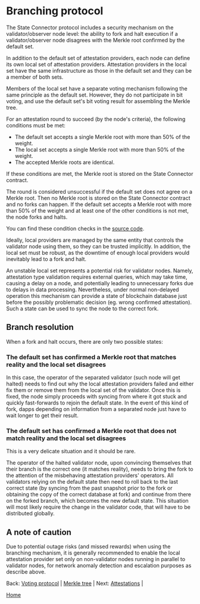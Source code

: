 # Branching protocol

The State Connector protocol includes a security mechanism on the validator/observer node level: the ability to fork and halt execution if a validator/observer node disagrees with the Merkle root confirmed by the default set.

In addition to the default set of attestation providers, each node can define its own local set of attestation providers.
Attestation providers in the local set have the same infrastructure as those in the default set and they can be a member of both sets.

Members of the local set have a separate voting mechanism following the same principle as the default set. However, they do not participate in bit voting, and use the default set's bit voting result for assembling the Merkle tree.

For an attestation round to succeed (by the node's criteria), the following conditions must be met:

-   The default set accepts a single Merkle root with more than 50% of the weight.
-   The local set accepts a single Merkle root with more than 50% of the weight.
-   The accepted Merkle roots are identical.

If these conditions are met, the Merkle root is stored on the State Connector contract.

The round is considered unsuccessful if the default set does not agree on a Merkle root.
Then no Merkle root is stored on the State Connector contract and no forks can happen.
If the default set accepts a Merkle root with more than 50% of the weight and at least one of the other conditions is not met, the node forks and halts.

You can find these condition checks in the [source code](https://github.com/flare-foundation/go-songbird/blob/main/avalanchego/coreth/core/state_connector.go).

Ideally, local providers are managed by the same entity that controls the validator node using them, so they can be trusted implicitly.
In addition, the local set must be robust, as the downtime of enough local providers would inevitably lead to a fork and halt.

An unstable local set represents a potential risk for validator nodes.
Namely, attestation type validation requires external queries, which may take time, causing a delay on a node, and potentially leading to unnecessary forks due to delays in data processing.
Nevertheless, under normal non-delayed operation this mechanism can provide a state of blockchain database just before the possibly problematic decision (eg. wrong confirmed attestation).
Such a state can be used to sync the node to the correct fork.

## Branch resolution

When a fork and halt occurs, there are only two possible states:

### The default set has confirmed a Merkle root that matches reality and the local set disagrees

In this case, the operator of the separated validator (such node will get halted) needs to find out why the local attestation providers failed and either fix them or remove them from the local set of the validator.
Once this is fixed, the node simply proceeds with syncing from where it got stuck and quickly fast-forwards to rejoin the default state.
In the event of this kind of fork, dapps depending on information from a separated node just have to wait longer to get their result.

### The default set has confirmed a Merkle root that does not match reality and the local set disagrees

This is a very delicate situation and it should be rare.

The operator of the halted validator node, upon convincing themselves that their branch is the correct one (it matches reality), needs to bring the fork to the attention of the misbehaving attestation providers' operators.
All validators relying on the default state then need to roll back to the last correct state (by syncing from the past snapshot prior to the fork or obtaining the copy of the correct database at fork) and continue from there on the forked branch, which becomes the new default state. This situation will most likely require the change in the validator code, that will have to be distributed globally.

## A note of caution

Due to potential outage risks (and missed rewards) when using the branching mechanism, it is generally recommended to enable the local attestation provider set only on non-validator nodes running in parallel to validator nodes, for network anomaly detection and escalation purposes as describe above.

Back: [Voting protocol](/specs/scProtocol/voting-protocol.md) | [Merkle tree](/specs/scProtocol/merkle-tree.md) |
Next: [Attestations](/specs/attestations/attestation.md) |

[Home](/README.md)
